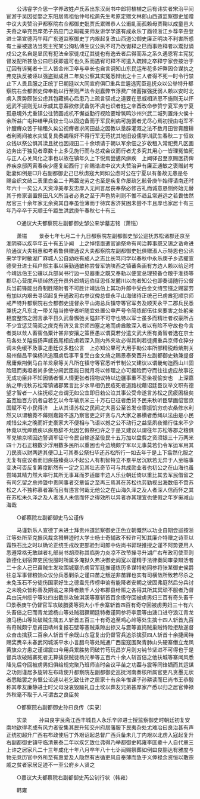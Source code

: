 <!-- { "loadSidebar": true } -->
　　公讳睿字介思一字养政姓卢氏系出东汉尚书中郎将植植之后有讳实者宋治平间宦游于吴因徙婺之东阳居焉祖怡仲号松斋先生考原定赠文林郎山西道监察御史加赠中议大夫赞治尹都察院右佥都御史妣贾氏累赠恭人公甫齓而孤赖母贾鞠以成童邑大夫奇之举充邑庠弟子员应门之暇辄亲师友讲学学遂有成永乐丁酉领浙江乡荐辛丑登进士第宣德丙午拜广东道监察御史丁内艰起复改山西道公御史廉正明决不利害所惑有土豪被逮法当死主宪某公狥私傅生议公执不可乃改谳释之巳而事败释者以鬻狱谪戍公之名自是显民有犯法全家徙戍辽其徙也有逸去者后得而系之系久遇恩宥主宪犹督发配所甚急公曰巳获即遣可也久系而遇宥可释不可遣入疏辨之卒释宁家尝按治于辽囚有诉冤者十三人皆金州卫卒与卒长也自言诇知山东民运布花多奸弊因合谋执之弗克执反被诬以强盗狱成且二年矣公察其实冤悉辩出之十三人者得不死一时令行禁止下人畏且服之正统丁巳朝廷以大同宣府俱□重兵宜遴选宪臣巡抚众以公举特升都察院右佥都御史俾奉勑以行至则严法令刬蠧弊节浮费广储蓄摧强抚弱人赖以安时北虏入贡势颇张公虑其包藏祸心后患乃上疏言驭戎之道要在恩威相济恩不施则无以怀远武不振则无以示威其意葢欲修武备防不虞也识者韪之辛酉改命参赞宁夏军务宁夏孤悬境外尤重镇公往赞画戎机不懈益勤行视险要增筑鸣沙州兴武二城列置烽火侯十余所益广屯种缮甲兵较士马以固边备而于军民利病可施罢者尤尽心焉初授由屯军不计膄瘠众苦于输租久矣公视瘠者求闲田益之因教以垦辟灌溉之法不数月田皆膏膄耕者利焉间被水灾辄复具奏蠲租奸不得行军无苛扰其地旧设儒学训武生春秋二丁恒敛众钱以祭公惧其渎且扰也因规田二十余顷请于朝以军余佃之岁收租入常祀费凡区画边务出于独见者章数十上多见施行而与总戎会议而行者尤多究其用心一皆理冤恤死与正人心关风化之事也以故在镇年久上下悦焉尝遘风痹疾　上闻驿召至京赐医药俾养疾京邸丙寅春疾少瘥复起西行丁卯赐诰进中议大夫赞治尹有廉正通敏之褒赠封考妣妻如例是□升右副都御史己巳秋虏寇大同如公虑时公在宁夏以有备故无患是冬　赐金织文绮二表里白金二十两葢宠劳之也至是疾复作屡疏乞骸骨庚午始得请南还时年六十一矣公人天资淳美孝友忠厚入无间言居丧奉祭必修古礼而诚意恳侧终始无替其于修家谱置祭田凡义所当者必勇之至于声色势利则不惟不趋且常避远之若畏怯然居官三十余年家无余资其自奉虽俭薄而于待宾客济贫困未尝不丰且厚也家居十有三年乃卒卒于天顺壬午距生洪武庚午春秋七十有三 

　　○通议大夫都察院左副都御史邹公来学墓志铭（萧镃） 

　　萧镃 
　　景泰七年七月二十九日都察院左副都御史邹公巡抚苏松诸郡还京至淮阴驿以疾卒年五十有五讣闻　上之悼惜亟遣官谕祭命有司治葬事既又锡之诰命进阶通议大夫祖惠和考希鲁俱赠通议大夫都察院左副都御史妣俱赠淑人示特恩也公讳来学字时敏湖广麻城人公自幼屹有成人之志比长笃问学以春秋中永乐庚子乡选擢宣德癸丑进士拜户部主事以廉勤通敏称尝督军饷陕西之镇蕃条画有方边人赖以给足时今靖远伯王公骥以兵部尚书行边一见器重之既又奉勑以便宜总理预备仓粮于淮扬等郡尽心营度声绩绰然还升员外郎靖远伯征思任发麓川以向者知公也即奏请随行公督兵当前锋能出奇制胜降附者不可胜计靖远伯上其功升郎中受白金文绮宝镪之赐宴劳有加以内艰去寻诏起复升通政司右参议俾总督永平山海储待正统己巳虏酋犯顺京师戒严特升都察院右佥都御史提督永平山海总兵镇守等官军务及顺天永平二郡兵民悉兼抚之凡东北一带关隘当修守者听随宜处置公申严号令简练部伍往来要害之处躬亲相度整饬之因言承平日久武备懈弛关隘非不可守也特以军士虽多而精壮者权豪所占不少宜惩艾简阅之庶克有济又言京师四塞之地而虏酋敢深入者以有险不守故也今言者类以敛人畜窖刍粟计甚非安攘之策臣愚以谓莫若分遣文武大臣有勇智者选在京士马各处关隘振扬声威首尾相应虏若深入则内外夹攻必得其利若徒拥重兵京师仓猝分调未免缓不及事之患廷议多韪公言　上亦知公果可大用手勑公率所部精锐趋紫荆关易州偕昌平侯杨洪追蹑虏后事平复受白金文绮之赐景泰癸酉升左副都御史勑兼提督居庸紫荆倒马白羊龙泉等关凡所在镇守等官悉听节制公又建议以谓畿甸迤西山川固险阻而夷坦者尚多使分阃武臣能日就月将以修理之亦可据险而守而往往虗应故事讫无成功臣非不知因循者惬人情更张者招物议特以边疆事重不忍坐视偷安也　上深嘉纳之甲戌秋苏松常镇诸郡累言比岁水旱相仍民疫死者道路枕藉诏廷臣议举文职有德望才智者一人往抚绥之佥谓无如公宜即日勑公泣其事公受命遂言苏松之民疲困极矣虽宽恤百方饥者自若乞以今年输京米三十万石巳征者悉贷予民来秋听臣擘画偿官庶国赋不亏小民得济　上从其请苏松之民闻之大喜公至首发仓廪振饥穷劝农桑修水利然又以谓稂莠不薅则嘉榖不遂乃察官吏之奸贪与凡大家之暴横者悉绳以法由是小民咸惜公来之晚而奸吏豪家大不便相与飞语以撼之公不动行之益坚夙夜循行往来不少休竟以忧瘁致疾以疾恳辞不允因乞假祭扫许之于是又建议以谓往年苏松等郡之粮俱军兑输京顷因边警调军征守令民自输遂至役民十五万加以盘费之资须银三十万两米四十万石正粮数少浮用数多民所以重困也今边境颇宁军以无事莫若仍令军运军用其刀民资以财两适其便□上可其奏公祭扫毕还苏松所行一如去年于是上下翕然化服之无复有疵议者而旧疾益臻竟以不起公人有机智特立不羣平居沉默若无异于人至临事变决可否反复筹度断然有一定之见其壮志奇节可与共成勋业者也初公之在山海也虽尝竭其精力然大率行其所无事耳而岁适屡丰边人乐业朝廷倚以重比其去军民借留之有司乞留之总帅曁中贵同事者交章留之至再三焉其在苏松也劳勤视出海数倍不啻苏松之人不独称慕者寡而且有违言何哉无他公之在山海久泽之及人者深人信而怀之其在苏松未久泽之及人者浅人未信而怀之得效所以异者亦其理宜也使假之年岁奚减山海哉 

　　○都察院左副都御史马公谨传 

　　马谨新乐人宣德丁未进士拜贵州道监察御史正色立朝慨然以功业自期尝巡按浙江等处所至克振风裁贪猾屏迹时大学士杨士奇辅政不轻许可知其廉介特赠之诗至以霜铁石比之时以确论正统壬戌改吏部验封司郎中佐尚书郭琎推授之谨不阿势要用人悉遵常格无敢越者礼部尚书胡濙称其临势力炎凉不改节操寻升湖广右布政司使至则敦德化刬宿弊吏民悦服时所属多淹狱久弗决御史阎宽以谨精于法律奏同审录辩活者二十余人己巳苗贼生发攻围城寨杀虏官军廷推谨练历多谋特勑同参将张某御史侯爵往总军事督粮饷众议分兵悉剿杀之谨曰苗之叛逆非苗罪也实有司横敛所致若尽杀之未免玉石不分徒伤国家好生之德盍先传榜申谕有能降者安朝之彼固弗庭然后分兵讨之未晚众皆称善及期谕之来降者数千人分布郡县给赈之各得其所其冥顽不服者乃督兵由沅州绥宁等处四出截杀攻破淇溪等寨斩首百余级夺回被虏男妇三百有奇头畜千□景泰庚午仍督官军攻破腊婆等洞大小千余寨斩首四百有奇夺回被虏男妇三十有六头畜倍之巳而青龙渡杨山等处贼猖獗朝廷特檄谨同参将李震等由溏口进夺浪江青龙渡马杨山等处破贼生擒五人斩首五百三十有奇追至鸡心岭等处生擒十四人斩首九百有奇贼颇宁息甫田靖州复报石壁等塞贼乘隙出掠又与震等直捣贼巢贼恃险拒敌遂督众奋击擒获二百余人斩首千余既山东寇复出仍督官兵追杀擒获四人斩首十余捷闻特赐奖赉辛未春武冈城溪平水小言腊鸟等处贼通广西蛮寇围聚青肺山头硬寨僭立龙凤黄旗众方患之谨谓震曰今用兵累胜势同破竹苟玩昌岁月则刃钝节坚进不可得也于是督兵攻破贼寨死者无算擒获贼徒杨光拳等五百六十余人斩首倍之他扶城等寨闻风悉降先后夺回被虏男妇俱给规完聚乃班师当时会议平苗之功葢与震等同锋镝而其运谋之功则谨居多旋转左布政使升都察院左副都御史巡抚河南奏核所属官吏凡贪墨无状者悉黜罢之务惬公论遽以老乞致仕许之居家十有余年惟课子孙耕读而巳尚书王恭毅称其孝友廉静进士时父母没哀毁踰礼自土坟以葬友兄弟甚厚家产悉以归之居官俸禄外秋毫不取于人可谓古之良臣矣 

　　○都察院右副都御史孙曰良传（实录） 

　　实录 
　　孙曰良字艮斋江西丰城县人永乐辛卯进士授监察御史时朝廷初复安南地欲得老成有风力者安集其民升知交州府居藩服下民夷杂处尤难冶曰良治甚有声正统初超升广西右布政使后丁外艰诏起总督广西兵备未几丁内艰以北虏入寇起复升右副都御史镇守临清景泰二年以疾乞致仕弗得乃举都御史韩雍李匡辈十人自代章三上许之居家凡二十三年成化十年八月卒年八十七讣闻赐祭葬如例曰良豁达有雅度与物无竞历官中外所至有惠爱及人隐然有古循吏风自奉薄而急于义俸禄余资恒以散宗戚之贫者家居足迹不一至公府乡人贤之 

　　○嘉议大夫都察院右副都御史芮公钊行状（韩雍） 

　　韩雍 
